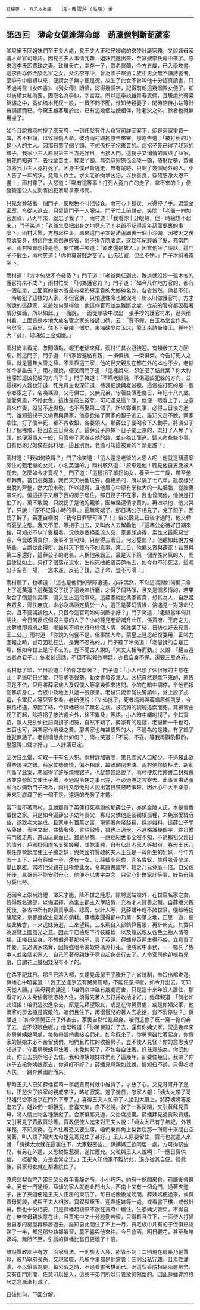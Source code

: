 

`紅樓夢 ‧ 程乙本為底`　　清 ‧ 曹雪芹（高鶚）著

* * *

## 第四回　薄命女偏逢薄命郎　葫蘆僧判斷葫蘆案

卻說黛玉同姐妹們至王夫人處，見王夫人正和兄嫂處的來使計議家務，又說姨母家遭人命官司等語。因見王夫人事情冗雜，姐妹們遂出來，至寡嫂李氏房中來了。原來這李氏即賈珠之妻。珠雖夭亡，幸存一子，取名賈蘭，今方五歲，已入學攻書。這李氏亦係金陵名宦之女，父名李守中，曾為國子祭酒；族中男女無不讀詩書者。至李守中繼續以來，便謂女子無才便是德，故生了此女不曾叫他十分認真讀書，只不過將些《女四書》、《列女傳》讀讀，認得幾個字，記得前朝這幾個賢女便了。卻以紡績女紅為要，因取名為李紈，字宮裁。所以這李紈雖青春喪偶，且居處於膏粱錦繡之中，竟如槁木死灰一般，一概不問不聞，惟知侍親養子，閑時陪侍小姑等針黹誦讀而已。今黛玉雖客居於此，已有這幾個姑嫂相伴，除老父之外，餘者也就無用慮了。

如今且說賈雨村授了應天府，一到任就有件人命官司詳至案下，卻是兩家爭買一婢，各不相讓，以致毆傷人命。彼時雨村即拘原告來審。那原告道：「被打死的乃是小人的主人。因那日買了個丫頭，不想係拐子拐來賣的。這拐子先已得了我家的銀子，我家小主人原說第三日方是好日，再接入門。這拐子又悄悄的賣與了薛家，被我們知道了，去找拿賣主，奪取丫頭。無奈薛家原係金陵一霸，倚財仗勢，眾豪奴將我小主人竟打死了。凶身主僕已皆逃走，無有蹤跡，只剩了幾個局外的人。小人告了一年的狀，竟無人作主。求太老爺拘拿凶犯，以扶善良，存歿感激大恩不盡！」雨村聽了，大怒道：「哪有這等事！打死人竟白白的走了，拿不來的？」便發簽差公人立刻將凶犯家屬拿來拷問。

只見案旁站著一個門子，使眼色不叫他發簽。雨村心下狐疑，只得停了手。退堂至密室，令從人退去，只留這門子一人服侍。門子忙上前請安，笑問：「老爺一向加官進祿，八九年來，就忘了我了？」雨村道：「我看你十分眼熟，但一時總想不起來。」門子笑道：「老爺怎麼把出身之地竟忘了！老爺不記得當年葫蘆廟裏的事麼？」雨村大驚，方想起往事。原來這門子本是葫蘆廟裏一個小沙彌，因被火之後無處安身，想這件生意倒還輕省，耐不得寺院凄涼，遂趁年紀輕蓄了髮，充當門子。雨村哪裏想得是他。便忙攜手笑道：「原來還是故人。」因賞他坐了說話。這門子不敢坐，雨村笑道：「你也算貧賤之交了。此係私室，但坐不妨。」門子才斜著簽坐下。

雨村道：「方才何故不令發簽？」門子道：「老爺榮任到此，難道就沒抄一張本省的護官符來不成？」雨村忙問：「何為護官符？」門子道：「如今凡作地方官的，都有一個私單，上面寫的是本省最有權勢極富貴的大鄉紳名姓，各省皆然。倘若不知，一時觸犯了這樣的人家，不但官爵，只怕連性命也難保呢！所以叫做護官符。方才所說的這薛家，老爺如何惹得他！他這件官司並無難斷之處，從前的官府都因礙著情分臉面，所以如此。」一面說，一面從順袋中取出一張手抄的護官符來，遞與雨村看，上面皆是本地大族名宦之家的俗諺口碑，云：「賈不假，白玉為堂金作馬。阿房官，三百里，住不下金陵一個史。東海缺少白玉床，龍王來請金陵王。豐年好大『薛』，珍珠如土金如鐵。」

雨村尚末看完，忽聞傳點，報王老爺來拜，雨村忙具衣冠接迎。有頓飯工夫方回來，問這門子，門子道：「四家皆連絡有親，一損俱損，一榮俱榮。今告打死人之薛，就是豐年大雪之薛，不單靠這三家，他的世交親友在都在外的本也不少，老爺如今拿誰去？」雨村聽說，便笑問門子道：「這樣說來，卻怎麼了結此案？你大約也深知這凶犯躲的方向了？」門子笑道：「不瞞老爺說，不但這凶犯躲的方向，並這拐的人我也知道，死鬼買主也深知道，待我細說與老爺聽。這個被打死的是一個小鄉宦之子，名喚馮淵，父母俱亡，又無兄弟，守著些薄產度日，年紀十八九歲，酷愛男風，不好女色。這也是前生冤孽，可巧遇見這丫頭，他便一眼看上了，立意買來作妻，設誓不近男色，也不再娶第二個了。所以鄭重其事，必得三日後方進門。誰知這拐子又偷賣與薛家，他意欲捲了兩家的銀子逃去。誰知又走不脫，兩家拿住，打了個半死，都不肯收銀，各要領人。那薛公子便喝令下人動手，將馮公子打了個稀爛，抬回去三日竟死了。這薛公子原擇下日子要上京的，既打了人奪了丫頭，他便沒事人一般，只管帶了家眷走他的路，並非為此而逃。這人命些些小事，自有他弟兄奴僕在此料理。這且別說，老爺可知這被賣的丫頭是誰？」

雨村道：「我如何曉得？」門子冷笑道：「這人還是老爺的大恩人呢！他就是葫蘆廟旁住的甄老爺的女兒，小名英蓮的。」雨村駭然道：「原來是他！聽見他自五歲被人拐去，怎麼如今才賣呢？」門子道：「這種拐子單拐幼女，養至十二三歲，帶至他鄉轉賣。當日這英蓮，我們天天哄他玩耍，極相熟的，所以隔了七八年，雖模樣兒出脫的齊整，然大段未改，所以認得，且他眉心中原有米粒大的一點胭脂，從胎裏帶來的。偏這拐子又租了我的房子居住。那日拐子不在家，我也曾問他，他說是打怕了的，萬不敢說，只說拐子是他的親爹，因無錢還債才賣的。再四哄他，他又哭了，只說：『原不記得小時的事。』這無可疑了。那日馮公子相見了，兌了銀子，因拐子醉了，英蓮自嘆說：『我今日罪孽可滿了！』後又聽見三日後才過門，他又轉有憂愁之態。我又不忍，等拐子出去，又叫內人去解勸他：『這馮公必待好日期來接，可知必不以丫鬟相看。況他是個絕風流人品，家裏頗過得，素性又最厭惡堂客，今竟破價買你，後事不言可知。只耐得三兩日，何必憂悶？』他聽如此說方略解些，自謂從此得所。誰料天下竟有不如意事，第二日，他偏又賣與薛家！若賣與第二家還好，這薛公子的混名，人稱他呆霸王，最是天下第一個弄性尚氣的人，而且使錢如土。只打了個落花流水，生拖死拽把個英蓮拖去，如今也不知死活。這馮公子空喜一場，一念未遂，反花了錢，送了命，豈不可嘆！」

雨村聽了，也嘆道：「這也是他們的孽障遭遇，亦非偶然，不然這馮淵如何偏只看上了這英蓮？這英蓮受了拐子這幾年折磨，才得了個路頭，且又是個多情的，若果聚合了倒是件美事，偏又生出這段事來。這薛家縱比馮家富貴，想其為人，自然姬妾眾多，淫佚無度，未必及馮淵定情於一人。這正是夢幻情緣，恰遇見一對薄命兒女。且不要議論他人，只目今這官司如何剖斷才好？」門子笑道：「老爺當年何其明決，今日何反成個沒主意的人了？小的聽見老爺補升此任，係賈府、王府之力。此薛蟠即賈府之親，老爺何不順水行舟做個人情，將此案了結，日後也好去見賈、王二公。」雨村道：「你說的何嘗不是。但事關人命，蒙皇上隆恩起復委用，正竭力圖報之時，豈可因私枉法，是實不忍為的。」門子聽了冷笑道：「老爺說的自是正理，但如今世上是行不去的。豈不聞古人說的『大丈夫相時而動。』又說：『趨吉避凶者為君子。』依老爺這話，不但不能報效朝廷，亦且自身不保。還要三思為妥。」

雨村低了頭，半日說道：「依你怎麼著？」門子道：「小人已想了個很好的主意在此：老爺明日坐堂，只管虛張聲勢，動文書發簽拿人。凶犯自然是拿不來的，原告固是不依，只用將薛家族人及奴僕人等拿幾個來拷問。小的在暗中調停，令他們報個暴病身亡，合族中及地上共遞一張保呈。老爺只說善能扶鸞請仙，堂上設了乩壇，令軍民人等只管來看。老爺便說：『乩仙批了，死者馮淵與薛蟠原係夙孽，今狹路相遇，原因了結，今薛蟠已得了無名之病，被馮淵的魂魄追索而死。其禍皆由拐子而起，除將拐子按法處治外，徐不累及』等語。小人暗中囑咐拐子，令其實招，眾人見乩仙批語與拐子相符，自然不疑了。薛家有的是錢，老爺斷一千也可，五百也可，與馮家作燒埋之費。那馮家也無甚要緊的人，不過為的是錢，有了銀子也就無話了。老爺細想此計如何？」雨村笑道：「不妥，不妥。等我再斟酌斟酌，壓服得口聲才好。」二人計議已定。

至次日坐堂，勾取一干有名人犯。雨村詳加審問，果見馮家人口稀少，不過賴此欲得些燒埋之銀。薛家仗勢倚情，偏不相讓，故致顛倒未決。雨村便徇情枉法，胡亂判斷了此案，馮家得了許多燒埋銀子，也就無甚話說了。雨村便疾忙修書二封與賈政並京營節度使王子騰，不過說令甥之事已完，不必過慮之言寄去。此事皆由葫蘆廟內沙彌新門子所為，雨村又恐他對人說出當日貧賤時事來，因此心中大不樂意。後來到底尋了他一個不是，遠遠的充發了才罷。

當下言不著雨村。且說那買了英蓮打死馮淵的那薛公子，亦係金陵人氏，本是書香繼世之家。只是如今這薛公子幼年喪父，寡母又憐他是個獨根孤種，未免溺愛縱容些，遂致老大無成。且家中有百萬之富，現領著內帑錢糧，採辦雜料。這薛公子學名薛蟠，表字文起，性情奢侈，言語傲慢，雖也上過學，不過略識幾個字，終日惟有鬥雞走馬、遊山玩景而已。雖是皇商，一應經紀世事全然不知，不過賴祖父舊日的情分，戶部掛個虛名支領錢糧，其餘事體，自有伙計老家人等措辦。寡母王氏乃現任京營節度使王子騰之妹，與榮國府賈政的夫人王氏是一母所生的姐妹，今年方五十上下，只有薛蟠一子。還有一女，比薛蟠小兩歲，乳名寶釵，生得肌骨瑩潤、舉止嫻雅。當時他父親在日極愛此女，令其讀書識字，較之乃兄竟高十倍。自父親死後，見哥哥不能安慰母心，他便不以書字為念，只留心針黹家計等事，好為母親分憂代勞。

近因今上崇尚詩禮，徵采才能，降不世之隆恩，除聘選姑娘外，在世宦名家之女，皆得親名達部，以備選擇，為宮主郡主入學陪侍，充為才人贊善之職。自薛蟠父親死後，各省中所有的賣買承局、總管、伙計人等，見薛蟠年輕不諸世事，便趁時拐騙起來，京都幾處生意漸亦銷耗。薛蟠素聞得都中乃第一繁華之地，正思一遊，便趁此機會，一來送妹待選，二來望親，三來親自入部銷算舊賬，再計新支。其實只為遊覽上國風光之意。因此早已檢點下行裝細軟，以及饋送親友各色土物人情等類。正擇日起身，不想偏遇著那拐子，買了英蓮。薛蟠見英蓮生得不俗，立意買了作妾，又遇馮家來奪，因恃強喝令豪奴將馮淵打死，便將家中事務，一一囑託了族中人並幾個老家人，自己同著母親妹子竟自起身長行去了。人命官司他卻視為兒戲，自謂花上幾個錢沒有不了的。

在路不記其日。那日已將入都，又聽見母舅王子騰升了九省統制，奉旨出都查邊。薛蟠心中暗喜道：「我正愁進京去有舅舅管轄，不能任意揮霍，如今升出去，可知天從人願。」與母親商議道：「咱們京中雖有幾處房舍，只是這十來年沒人居住，那看守的人未免偷著租憑給人住，須得先著人去打掃收拾才好。」他母親道：「何必如此招搖！咱們這次進京去，原是先拜望親友，或是在你舅舅處，或是你姨父家，他兩家的房舍極是寬敞的。咱們且住下，再慢慢兒的著人去收拾，豈不消停些？」薛蟠道：「如今舅舅正升了外省去，家裏自然忙亂起身，咱們這會子反一窩一拖的奔了去，豈不沒眼色呢。」他母親道：「你舅舅雖升了去，還有你姨父家。況這幾年來你舅舅姨娘兩處，每每帶信捎書接咱們來。如今既來了，你舅舅雖忙著起身，你賈家的姨娘未必不苦留我們，咱們且忙忙的收拾房子，豈不使人見怪？你的意思我早知道了，守著舅舅姨母住著，未免拘緊了，不如各自住著，好任意施為。你既如此，你自去挑所宅子去住，我和你姨娘妹妹們別了這幾年，卻要住幾日。我帶了你妹子去投你姨娘家去，你道好不好？」薛蟠見母親如此說，情知扭不過，只得吩咐人伕，一路奔榮國府而來。

那時王夫人巳知薛蟠官司一事虧賈雨村就中維持了，才放了心。又見哥哥升了邊缺，正愁少了娘家的親戚來往，略加寂寞。過了幾日，忽家人報：「姨太太帶了哥兒姐兒合家進京在門外下車了。」喜得王夫人忙帶了人接到大廳上，將薛姨媽等接進去了。姐妹們一朝相見，悲喜交集，自不必說。敘了一番契闊，又引著拜見賈母，將人情土物各種酬獻了。合家俱廝見過，又治席接風。薛蟠拜見過賈政賈璉，又引著見了賈赦賈珍等。賈政便使人進來對王夫人說：「姨太太已有了年紀，外甥年輕，不知庶務，在外住著恐又要生事。咱們東南角上梨香院那一所房十來間白空閑著，叫人請了姨太太和姐兒哥兒住了甚好。」王夫人原要留住，賈母也就遣人來說：「請姨太太就在這裏住下，大家親密些。」薛姨媽正欲同居一處，方可拘緊些兒，若另在外邊，又恐縱性惹禍，遂忙應允。又私與王夫人說明：「一應日費供給，一概都免，方是處常之法。」王夫人知他家不難於此，遂亦從其自便。從此後，薛家母女就在梨香院住了。

原來這梨香院乃當日榮公暮年養靜之所，小小巧巧，約有十餘間房舍，前廳後舍俱全。另有一門通街，薛蟠的家人就走此門出入。西南上又有一個角門，通著夾道子，出了夾道便是王夫人正房的東院了。每日或飯後或晚間，薛姨媽便過來，或與賈母閑談，或與王夫人相敘。寶釵與黛玉、迎春姐妹等一處，或看書下棋，或做針黹，倒也十分相安。只是薛蟠起初原不欲在賈府中居住，生恐姨父管束，不得自在；無奈母親執意在此，且賈宅中又十分殷勤苦留，只得暫且住下，一面使人打掃出自家的房屋再移居過去。誰知自此間住了不上一月，賈宅族中凡有的子侄俱已認熟了一半，都是那些紈褲氣習，莫不喜與他來往。今日會酒，明日觀花，甚至聚賭嫖娟，無所不至，引誘的薛蟠比當日更壞了十倍。

雖說賈政訓子有方，治家有法。一則族大人多，照管不到；二則現在房長乃是賈珍，彼乃寧府長孫，又現襲職，凡族中事都是他掌管；三則公私冗雜，且素性瀟灑，不以俗事為要，每公暇之時，不過看書著棋而已。況這梨香院相隔兩層房舍，又有街門別開，任意可以出入，這些子弟們所以只管放意暢懷的。因此薛蟠遂將移居之念漸漸打滅了。

日後如何，下回分解。

* * *

